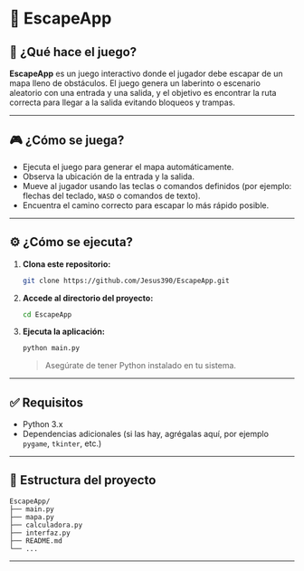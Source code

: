
# 🚪 EscapeApp

## 📌 ¿Qué hace el juego?

**EscapeApp** es un juego interactivo donde el jugador debe escapar de un mapa lleno de obstáculos. El juego genera un laberinto o escenario aleatorio con una entrada y una salida, y el objetivo es encontrar la ruta correcta para llegar a la salida evitando bloqueos y trampas.

---

## 🎮 ¿Cómo se juega?

- Ejecuta el juego para generar el mapa automáticamente.
- Observa la ubicación de la entrada y la salida.
- Mueve al jugador usando las teclas o comandos definidos (por ejemplo: flechas del teclado, `WASD` o comandos de texto).
- Encuentra el camino correcto para escapar lo más rápido posible.

---

## ⚙️ ¿Cómo se ejecuta?

1. **Clona este repositorio:**

   ```bash
   git clone https://github.com/Jesus390/EscapeApp.git
   ```

2. **Accede al directorio del proyecto:**

   ```bash
   cd EscapeApp
   ```

3. **Ejecuta la aplicación:**

   ```bash
   python main.py
   ```

   > Asegúrate de tener Python instalado en tu sistema.

---

## ✅ Requisitos

- Python 3.x  
- Dependencias adicionales (si las hay, agrégalas aquí, por ejemplo `pygame`, `tkinter`, etc.)

---

## 📂 Estructura del proyecto

```
EscapeApp/
├── main.py
├── mapa.py
├── calculadora.py
├── interfaz.py
├── README.md
└── ...
```

---